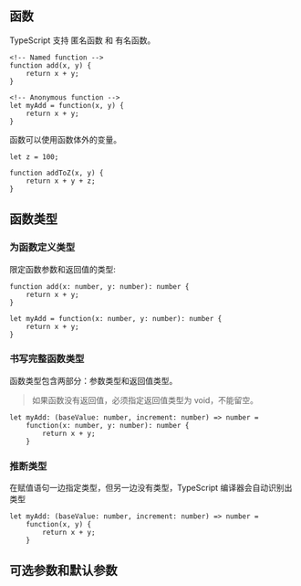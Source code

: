 ## 函数

TypeScript 支持 匿名函数 和 有名函数。

    <!-- Named function -->
    function add(x, y) {
        return x + y;
    }

    <!-- Anonymous function -->
    let myAdd = function(x, y) {
        return x + y;
    }

函数可以使用函数体外的变量。

    let z = 100;

    function addToZ(x, y) {
        return x + y + z;
    }

## 函数类型

### 为函数定义类型

限定函数参数和返回值的类型:

    function add(x: number, y: number): number {
        return x + y;
    }

    let myAdd = function(x: number, y: number): number {
        return x + y;
    }

### 书写完整函数类型

函数类型包含两部分：参数类型和返回值类型。

> 如果函数没有返回值，必须指定返回值类型为 void，不能留空。

    let myAdd: (baseValue: number, increment: number) => number =
        function(x: number, y: number): number {
            return x + y;
        }

### 推断类型

在赋值语句一边指定类型，但另一边没有类型，TypeScript 编译器会自动识别出类型

    let myAdd: (baseValue: number, increment: number) => number =
        function(x, y) {
            return x + y;
        }

## 可选参数和默认参数

